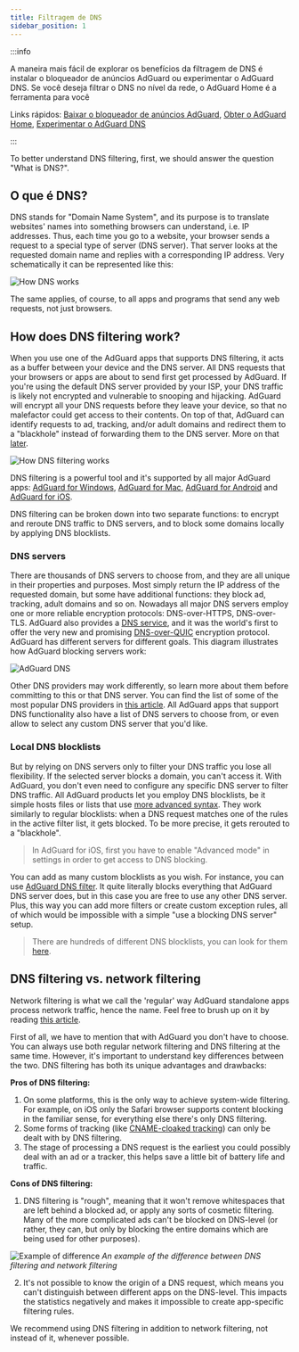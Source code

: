 ```yaml
---
title: Filtragem de DNS
sidebar_position: 1
---
```


:::info

A maneira mais fácil de explorar os benefícios da filtragem de DNS é instalar o bloqueador de anúncios AdGuard ou experimentar o AdGuard DNS. Se você deseja filtrar o DNS no nível da rede, o AdGuard Home é a ferramenta para você

Links rápidos: [Baixar o bloqueador de anúncios AdGuard](https://adguard.com/download.html?auto=true&utm_source=kb_dns), [Obter o AdGuard Home](https://github.com/AdguardTeam/AdGuardHome#getting-started), [Experimentar o AdGuard DNS](https://adguard-dns.io/dashboard/)

:::

To better understand DNS filtering, first, we should answer the question "What is DNS?".

## O que é DNS?

DNS stands for "Domain Name System", and its purpose is to translate websites' names into something browsers can understand, i.e. IP addresses. Thus, each time you go to a website, your browser sends a request to a special type of server (DNS server). That server looks at the requested domain name and replies with a corresponding IP address. Very schematically it can be represented like this:

![How DNS works](https://cdn.adtidy.org/public/Adguard/kb/DNS_filtering/how_dns_works_en.png)

The same applies, of course, to all apps and programs that send any web requests, not just browsers.

## How does DNS filtering work?

When you use one of the AdGuard apps that supports DNS filtering, it acts as a buffer between your device and the DNS server. All DNS requests that your browsers or apps are about to send first get processed by AdGuard. If you're using the default DNS server provided by your ISP, your DNS traffic is likely not encrypted and vulnerable to snooping and hijacking. AdGuard will encrypt all your DNS requests before they leave your device, so that no malefactor could get access to their contents. On top of that, AdGuard can identify requests to ad, tracking, and/or adult domains and redirect them to a "blackhole" instead of forwarding them to the DNS server. More on that [later](#local-dns-blocklists).

![How DNS filtering works](https://cdn.adtidy.org/public/Adguard/kb/DNS_filtering/how_dns_filtering_works_en.png)

DNS filtering is a powerful tool and it's supported by all major AdGuard apps: [AdGuard for Windows](https://adguard.com/adguard-windows/overview.html), [AdGuard for Mac](https://adguard.com/adguard-mac/overview.html), [AdGuard for Android](https://adguard.com/adguard-android/overview.html) and [AdGuard for iOS](https://adguard.com/adguard-ios/overview.html).

DNS filtering can be broken down into two separate functions: to encrypt and reroute DNS traffic to DNS servers, and to block some domains locally by applying DNS blocklists.

### DNS servers

There are thousands of DNS servers to choose from, and they are all unique in their properties and purposes. Most simply return the IP address of the requested domain, but some have additional functions: they block ad, tracking, adult domains and so on. Nowadays all major DNS servers employ one or more reliable encryption protocols: DNS-over-HTTPS, DNS-over-TLS. AdGuard also provides a [DNS service](https://adguard-dns.io/), and it was the world's first to offer the very new and promising [DNS-over-QUIC](https://adguard.com/blog/dns-over-quic.html) encryption protocol. AdGuard has different servers for different goals. This diagram illustrates how AdGuard blocking servers work:

![AdGuard DNS](https://cdn.adtidy.org/public/Adguard/kb/DNS_filtering/adguard_dns_en.jpg)

Other DNS providers may work differently, so learn more about them before committing to this or that DNS server. You can find the list of some of the most popular DNS providers in [this article](dns-providers.md). All AdGuard apps that support DNS functionality also have a list of DNS servers to choose from, or even allow to select any custom DNS server that you'd like.

### Local DNS blocklists

But by relying on DNS servers only to filter your DNS traffic you lose all flexibility. If the selected server blocks a domain, you can't access it. With AdGuard, you don't even need to configure any specific DNS server to filter DNS traffic. All AdGuard products let you employ DNS blocklists, be it simple hosts files or lists that use [more advanced syntax](dns-filtering-syntax.md). They work similarly to regular blocklists: when a DNS request matches one of the rules in the active filter list, it gets blocked. To be more precise, it gets rerouted to a "blackhole".
> In AdGuard for iOS, first you have to enable "Advanced mode" in settings in order to get access to DNS blocking.

You can add as many custom blocklists as you wish. For instance, you can use [AdGuard DNS filter](https://github.com/AdguardTeam/AdGuardSDNSFilter). It quite literally blocks everything that AdGuard DNS server does, but in this case you are free to use any other DNS server. Plus, this way you can add more filters or create custom exception rules, all of which would be impossible with a simple "use a blocking DNS server" setup.
> There are hundreds of different DNS blocklists, you can look for them [here](https://filterlists.com/).

## DNS filtering vs. network filtering

Network filtering is what we call the 'regular' way AdGuard standalone apps process network traffic, hence the name. Feel free to brush up on it by reading [this article](https://adguard.com/kb/general/ad-filtering/how-ad-blocking-works/).

First of all, we have to mention that with AdGuard you don't have to choose. You can always use both regular network filtering and DNS filtering at the same time. However, it's important to understand key differences between the two. DNS filtering has both its unique advantages and drawbacks:

**Pros of DNS filtering:**

1. On some platforms, this is the only way to achieve system-wide filtering. For example, on iOS only the Safari browser supports content blocking in the familiar sense, for everything else there's only DNS filtering.
2. Some forms of tracking (like [CNAME-cloaked tracking](https://adguard.com/blog/cname-tracking.html)) can only be dealt with by DNS filtering.
3. The stage of processing a DNS request is the earliest you could possibly deal with an ad or a tracker, this helps save a little bit of battery life and traffic.

**Cons of DNS filtering:**

1. DNS filtering is "rough", meaning that it won't remove whitespaces that are left behind a blocked ad, or apply any sorts of cosmetic filtering. Many of the more complicated ads can't be blocked on DNS-level (or rather, they can, but only by blocking the entire domains which are being used for other purposes).

![Example of difference](https://cdn.adtidy.org/public/Adguard/kb/DNS_filtering/dns_diff.jpg) *An example of the difference between DNS filtering and network filtering*

2. It's not possible to know the origin of a DNS request, which means you can't distinguish between different apps on the DNS-level. This impacts the statistics negatively and makes it impossible to create app-specific filtering rules.

We recommend using DNS filtering in addition to network filtering, not instead of it, whenever possible.
